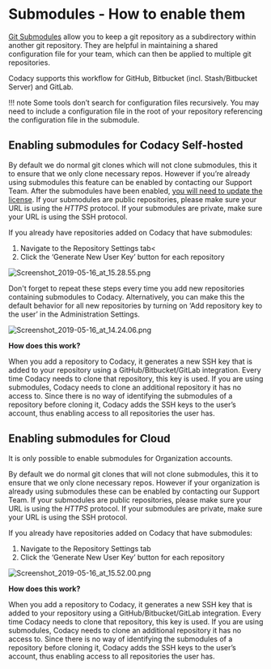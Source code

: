 # Submodules - How to enable them

[Git Submodules](https://git-scm.com/book/en/v2/Git-Tools-Submodules) allow you to keep a git repository as a subdirectory within another git repository. They are helpful in maintaining a shared configuration file for your team, which can then be applied to multiple git repositories.

Codacy supports this workflow for GitHub, Bitbucket (incl. Stash/Bitbucket Server) and GitLab.

!!! note
    Some tools don’t search for configuration files recursively. You may need to include a configuration file in the root of your repository referencing the configuration file in the submodule.

## Enabling submodules for Codacy Self-hosted

By default we do normal git clones which will not clone submodules, this it to ensure that we only clone necessary repos. However if you’re already using submodules this feature can be enabled by contacting our Support Team.
After the submodules have been enabled, [you will need to update the license](/hc/en-us/articles/207280529-Frequently-Asked-Questions-FAQ-#How-to-update-the-license). If your submodules are public repositories, please make sure your URL is using the *HTTPS* protocol. If your submodules are private, make sure your URL is using the SSH protocol.

If you already have repositories added on Codacy that have submodules:

1. Navigate to the Repository Settings tab<
2. Click the ‘Generate New User Key’ button for each repository

![Screenshot\_2019-05-16\_at\_15.28.55.png](/images/Screenshot_2019-05-16_at_15.28.55.png)


Don't forget to repeat these steps every time you add new repositories containing submodules to Codacy.
Alternatively, you can make this the default behavior for all new repositories by turning on ‘Add repository key to the user’ in the Administration Settings.


![Screenshot\_2019-05-16\_at\_14.24.06.png](/images/Screenshot_2019-05-16_at_14.24.06.png)

**How does this work?**

When you add a repository to Codacy, it generates a new SSH key that is added to your repository using a GitHub/Bitbucket/GitLab integration. Every time Codacy needs to clone that repository, this key is used. If you are using submodules, Codacy needs to clone an additional repository it has no access to. Since there is no way of identifying the submodules of a repository before cloning it, Codacy adds the SSH keys to the user’s account, thus enabling access to all repositories the user has.

## Enabling submodules for Cloud

It is only possible to enable submodules for Organization accounts.

By default we do normal git clones that will not clone submodules, this it to ensure that we only clone necessary repos. However if your organization is already using submodules these can be enabled by contacting our Support Team.
If your submodules are public repositories, please make sure your URL is using the *HTTPS* protocol. If your submodules are private, make sure your URL is using the SSH protocol.


If you already have repositories added on Codacy that have submodules:

1. Navigate to the Repository Settings tab
2. Click the ‘Generate New User Key’ button for each repository


![Screenshot\_2019-05-16\_at\_15.52.00.png](/images/Screenshot_2019-05-16_at_15.52.00.png)


**How does this work?**

When you add a repository to Codacy, it generates a new SSH key that is added to your repository using a GitHub/Bitbucket/GitLab integration. Every time Codacy needs to clone that repository, this key is used. If you are using submodules, Codacy needs to clone an additional repository it has no access to. Since there is no way of identifying the submodules of a repository before cloning it, Codacy adds the SSH keys to the user’s account, thus enabling access to all repositories the user has.
